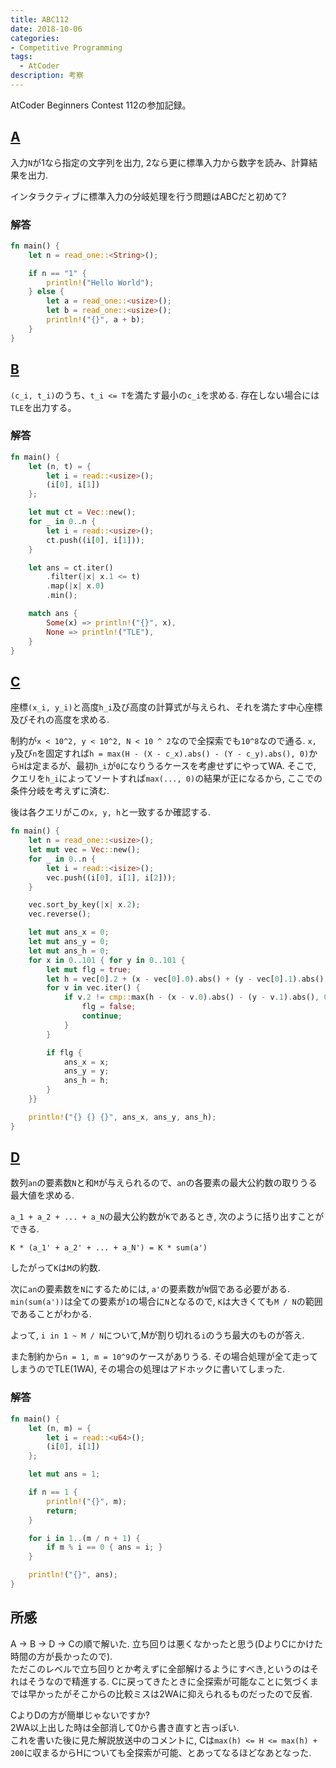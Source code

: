 ```yaml
---
title: ABC112
date: 2018-10-06
categories:
- Competitive Programming
tags:
  - AtCoder
description: 考察
---
```

AtCoder Beginners Contest 112の参加記録。


## [A](https://beta.atcoder.jp/contests/abc112/tasks/abc112_a)

入力`N`が1なら指定の文字列を出力, 2なら更に標準入力から数字を読み、計算結果を出力.

インタラクティブに標準入力の分岐処理を行う問題はABCだと初めて?


### 解答
```rust
fn main() {
    let n = read_one::<String>();

    if n == "1" {
        println!("Hello World");
    } else {
        let a = read_one::<usize>();
        let b = read_one::<usize>();
        println!("{}", a + b);
    }
}
```

## [B](https://beta.atcoder.jp/contests/abc112/tasks/abc112_b)

`(c_i, t_i)`のうち、`t_i <= T`を満たす最小の`c_i`を求める.
存在しない場合には`TLE`を出力する。

### 解答

```rust
fn main() {
    let (n, t) = {
        let i = read::<usize>();
        (i[0], i[1])
    };

    let mut ct = Vec::new();
    for _ in 0..n {
        let i = read::<usize>();
        ct.push((i[0], i[1]));
    }

    let ans = ct.iter()
        .filter(|x| x.1 <= t)
        .map(|x| x.0)
        .min();

    match ans {
        Some(x) => println!("{}", x),
        None => println!("TLE"),
    }
}
```

## [C](https://beta.atcoder.jp/contests/abc112/tasks/abc112_c)

座標`(x_i, y_i)`と高度`h_i`及び高度の計算式が与えられ、それを満たす中心座標及びそれの高度を求める.

制約が`x < 10^2, y < 10^2, N < 10 ^ 2`なので全探索でも`10^8`なので通る.
`x, y`及び`n`を固定すれば`h = max(H - (X - c_x).abs() - (Y - c_y).abs(), 0)`から`H`は定まるが、最初`h_i`が`0`になりうるケースを考慮せずにやってWA.
そこで, クエリを`h_i`によってソートすれば`max(..., 0)`の結果が正になるから, ここでの条件分岐を考えずに済む.

後は各クエリがこの`x, y, h`と一致するか確認する.


```rust
fn main() {
    let n = read_one::<usize>();
    let mut vec = Vec::new();
    for _ in 0..n {
        let i = read::<isize>();
        vec.push((i[0], i[1], i[2]));
    }

    vec.sort_by_key(|x| x.2);
    vec.reverse();

    let mut ans_x = 0;
    let mut ans_y = 0;
    let mut ans_h = 0;
    for x in 0..101 { for y in 0..101 {
        let mut flg = true;
        let h = vec[0].2 + (x - vec[0].0).abs() + (y - vec[0].1).abs();
        for v in vec.iter() {
            if v.2 != cmp::max(h - (x - v.0).abs() - (y - v.1).abs(), 0) {
                flg = false;
                continue;
            }
        }

        if flg {
            ans_x = x;
            ans_y = y;
            ans_h = h;
        }
    }}

    println!("{} {} {}", ans_x, ans_y, ans_h);
}
```


## [D](https://beta.atcoder.jp/contests/abc112/tasks/abc112_d)

数列`an`の要素数`N`と和`M`が与えられるので、`an`の各要素の最大公約数の取りうる最大値を求める.


`a_1 + a_2 + ... + a_N`の最大公約数が`K`であるとき, 次のように括り出すことができる.

```
K * (a_1' + a_2' + ... + a_N') = K * sum(a')
```

したがって`K`は`M`の約数.

次に`an`の要素数を`N`にするためには, `a'`の要素数が`N`個である必要がある.
`min(sum(a'))`は全ての要素が`1`の場合に`N`となるので, `K`は大きくても`M / N`の範囲であることがわかる.

よって, `i in 1 ~ M / N`について,Mが割り切れる`i`のうち最大のものが答え.


また制約から`n = 1, m = 10^9`のケースがありうる. その場合処理が全て走ってしまうのでTLE(1WA), その場合の処理はアドホックに書いてしまった.


### 解答
```rust
fn main() {
    let (n, m) = {
        let i = read::<u64>();
        (i[0], i[1])
    };

    let mut ans = 1;

    if n == 1 {
        println!("{}", m);
        return;
    }

    for i in 1..(m / n + 1) {
        if m % i == 0 { ans = i; }
    }

    println!("{}", ans);
}
```

## 所感
A -> B -> D -> Cの順で解いた.
立ち回りは悪くなかったと思う(DよりCにかけた時間の方が長かったので).  
ただこのレベルで立ち回りとか考えずに全部解けるようにすべき,というのはそれはそうなので精進する.
Cに戻ってきたときに全探索が可能なことに気づくまでは早かったがそこからの比較ミスは2WAに抑えられるものだったので反省.

CよりDの方が簡単じゃないですか?  
2WA以上出した時は全部消して0から書き直すと吉っぽい.  
これを書いた後に見た解説放送中のコメントに, Cは`max(h) <= H <= max(h) + 200`に収まるからHについても全探索が可能、とあってなるほどなあとなった.
